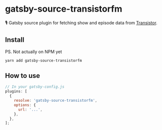 # gatsby-source-transistorfm

🎙 Gatsby source plugin for fetching show and episode data from [Transistor](https://transistor.fm).

## Install

PS. Not actually on NPM yet

```bash
yarn add gatsby-source-transistorfm
```

## How to use

```js
// In your gatsby-config.js
plugins: [
  {
    resolve: 'gatsby-source-transistorfm',
    options: {
      url: '...',
    },
  },
];
```
